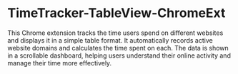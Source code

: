 # TimeTracker-TableView-ChromeExt
This Chrome extension tracks the time users spend on different websites and displays it in a simple table format. It automatically records active website domains and calculates the time spent on each. The data is shown in a scrollable dashboard, helping users understand their online activity and manage their time more effectively.
